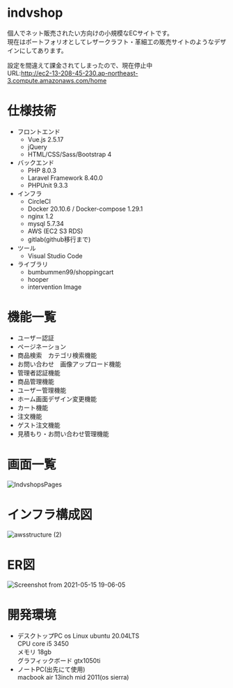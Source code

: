 # indvshop
個人でネット販売されたい方向けの小規模なECサイトです。  
現在はポートフォリオとしてレザークラフト・革細工の販売サイトのようなデザインにしてあります。  

設定を間違えて課金されてしまったので、現在停止中  
URL:http://ec2-13-208-45-230.ap-northeast-3.compute.amazonaws.com/home

# 仕様技術
* フロントエンド
    * Vue.js 2.5.17
    * jQuery
    * HTML/CSS/Sass/Bootstrap 4
* バックエンド
    * PHP 8.0.3
    * Laravel Framework 8.40.0
    * PHPUnit 9.3.3
* インフラ
    * CircleCI
    * Docker 20.10.6 / Docker-compose 1.29.1
    * nginx 1.2
    * mysql 5.7.34
    * AWS (EC2 S3 RDS)
    * gitlab(github移行まで)
* ツール
    * Visual Studio Code
* ライブラリ
    * bumbummen99/shoppingcart
    * hooper
    * intervention Image

# 機能一覧
* ユーザー認証
* ページネーション
* 商品検索　カテゴリ検索機能
* お問い合わせ　画像アップロード機能
* 管理者認証機能
* 商品管理機能
* ユーザー管理機能
* ホーム画面デザイン変更機能
* カート機能
* 注文機能
* ゲスト注文機能
* 見積もり・お問い合わせ管理機能

# 画面一覧
![IndvshopsPages](https://user-images.githubusercontent.com/35868597/118271642-83bea600-b4fc-11eb-8361-b6040edac694.png)

# インフラ構成図

![awsstructure (2)](https://user-images.githubusercontent.com/35868597/118274130-b8802c80-b4ff-11eb-8315-3e045d974d26.png)

# ER図

![Screenshot from 2021-05-15 19-06-05](https://user-images.githubusercontent.com/35868597/118356521-a4e0ce80-b5b0-11eb-94f3-d3478db8e7d2.png)


# 開発環境
* デスクトップPC
    os Linux ubuntu 20.04LTS  
    CPU core i5 3450  
    メモリ 18gb  
    グラフィックボード gtx1050ti  
* ノートPC(出先にて使用)  
    macbook air 13inch mid 2011(os sierra)
